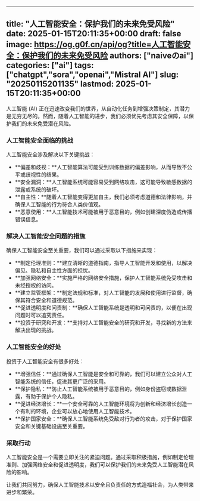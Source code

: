 
---
title: "人工智能安全：保护我们的未来免受风险"
date: 2025-01-15T20:11:35+00:00
draft: false
image: https://og.g0f.cn/api/og?title=人工智能安全：保护我们的未来免受风险
authors: ["naiveのai"]
categories: ["ai"]
tags: ["chatgpt","sora","openai","Mistral AI"]
slug: "20250115201135"
lastmod: 2025-01-15T20:11:35+00:00
---
人工智能 (AI) 正在迅速改变我们的世界，从自动化任务到增强决策制定，其潜力是无穷无尽的。然而，随着人工智能的进步，我们必须优先考虑其安全保障，以保护我们的未来免受潜在风险。

### 人工智能安全面临的挑战

人工智能安全涉及解决以下关键挑战：

- **偏差和歧视：**人工智能算法可能受到训练数据的偏差影响，从而导致不公平或歧视性的结果。
- **安全漏洞：**人工智能系统可能容易受到网络攻击，这可能导致敏感数据的泄露或系统的破坏。
- **自主性：**随着人工智能变得更加自主，我们必须考虑道德和法律影响，并确保人工智能的行为符合人类价值观。
- **恶意使用：**人工智能技术可能被用于恶意目的，例如创建深度伪造或传播错误信息。

### 解决人工智能安全问题的措施

确保人工智能安全至关重要，我们可以通过采取以下措施来实现：

- **制定伦理准则：**建立清晰的道德指南，指导人工智能开发和使用，以解决偏见、隐私和自主性方面的担忧。
- **加强网络安全：**实施严格的网络安全措施，保护人工智能系统免受攻击和未经授权的访问。
- **建立监管框架：**制定法规和标准，对人工智能的发展和使用进行监督，确保其符合安全和道德规范。
- **促进透明度和问责制：**确保人工智能系统是透明和可问责的，以便在出现问题时可以追究责任。
- **投资于研究和开发：**支持对人工智能安全的研究和开发，寻找新的方法来解决出现的挑战。

### 人工智能安全的好处

投资于人工智能安全有很多好处：

- **增强信任：**通过确保人工智能是安全和可靠的，我们可以建立公众对人工智能系统的信任，促进其更广泛的采用。
- **保护隐私：**防止人工智能系统被用于恶意目的，例如身份盗窃或数据泄露，有助于保护个人隐私。
- **促进经济增长：**一个安全可靠的人工智能环境将为创新和经济增长创造一个有利的环境，企业可以放心地使用人工智能技术。
- **保护国家安全：**确保人工智能系统免受敌对行为者的攻击，对于保护国家安全和关键基础设施至关重要。

### 采取行动

人工智能安全是一个需要立即关注的紧迫问题。通过采取积极措施，例如制定伦理准则、加强网络安全和促进透明度，我们可以保护我们的未来免受人工智能潜在风险的影响。

让我们共同努力，确保人工智能技术以安全且负责任的方式造福社会，为人类带来进步和繁荣。